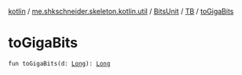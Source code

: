 [kotlin](../../../index.md) / [me.shkschneider.skeleton.kotlin.util](../../index.md) / [BitsUnit](../index.md) / [TB](index.md) / [toGigaBits](./to-giga-bits.md)

# toGigaBits

`fun toGigaBits(d: `[`Long`](https://kotlinlang.org/api/latest/jvm/stdlib/kotlin/-long/index.html)`): `[`Long`](https://kotlinlang.org/api/latest/jvm/stdlib/kotlin/-long/index.html)
